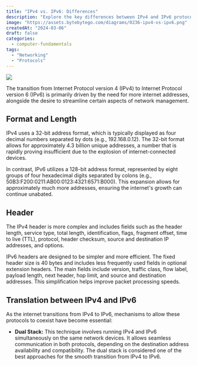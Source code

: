 ```yaml
---
title: "IPv4 vs. IPv6: Differences"
description: "Explore the key differences between IPv4 and IPv6 protocols."
image: "https://assets.bytebytego.com/diagrams/0236-ipv4-vs-ipv6.png"
createdAt: "2024-03-06"
draft: false
categories:
  - computer-fundamentals
tags:
  - "Networking"
  - "Protocols"
---
```


![](https://assets.bytebytego.com/diagrams/0236-ipv4-vs-ipv6.png)

The transition from Internet Protocol version 4 (IPv4) to Internet Protocol version 6 (IPv6) is primarily driven by the need for more internet addresses, alongside the desire to streamline certain aspects of network management.

## Format and Length

IPv4 uses a 32-bit address format, which is typically displayed as four decimal numbers separated by dots (e.g., 192.168.0.12). The 32-bit format allows for approximately 4.3 billion unique addresses, a number that is rapidly proving insufficient due to the explosion of internet-connected devices.

In contrast, IPv6 utilizes a 128-bit address format, represented by eight groups of four hexadecimal digits separated by colons (e.g., 50B3:F200:0211:AB00:0123:4321:6571:B000). This expansion allows for approximately much more addresses, ensuring the internet's growth can continue unabated.

## Header

The IPv4 header is more complex and includes fields such as the header length, service type, total length, identification, flags, fragment offset, time to live (TTL), protocol, header checksum, source and destination IP addresses, and options.

IPv6 headers are designed to be simpler and more efficient. The fixed header size is 40 bytes and includes less frequently used fields in optional extension headers. The main fields include version, traffic class, flow label, payload length, next header, hop limit, and source and destination addresses. This simplification helps improve packet processing speeds.

## Translation between IPv4 and IPv6

As the internet transitions from IPv4 to IPv6, mechanisms to allow these protocols to coexist have become essential:

*   **Dual Stack:** This technique involves running IPv4 and IPv6 simultaneously on the same network devices. It allows seamless communication in both protocols, depending on the destination address availability and compatibility. The dual stack is considered one of the best approaches for the smooth transition from IPv4 to IPv6.
